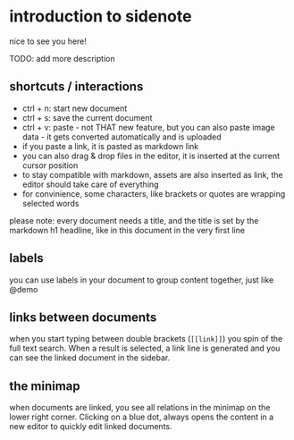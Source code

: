 # introduction to sidenote

nice to see you here!

TODO: add more description

## shortcuts / interactions

* ctrl + n: start new document
* ctrl + s: save the current document
* ctrl + v: paste - not THAT new feature, but you can also paste image data - it gets converted automatically and is uploaded
* if you paste a link, it is pasted as markdown link
* you can also drag & drop files in the editor, it is inserted at the current cursor position
* to stay compatible with markdown, assets are also inserted as link, the editor should take care of everything
* for convinience, some characters, like brackets or quotes are wrapping selected words

please note: every document needs a title, and the title is set by the markdown h1 headline, like in this document in the very first line

## labels

you can use labels in your document to group content together, just like @demo

## links between documents

when you start typing between double brackets (`[[link]]`) you spin of the full text search. When a result is selected, a link line is generated and you can see the linked document in the sidebar.

## the minimap

when documents are linked, you see all relations in the minimap on the lower right corner. Clicking on a blue dot, always opens the content in a new editor to quickly edit linked documents.